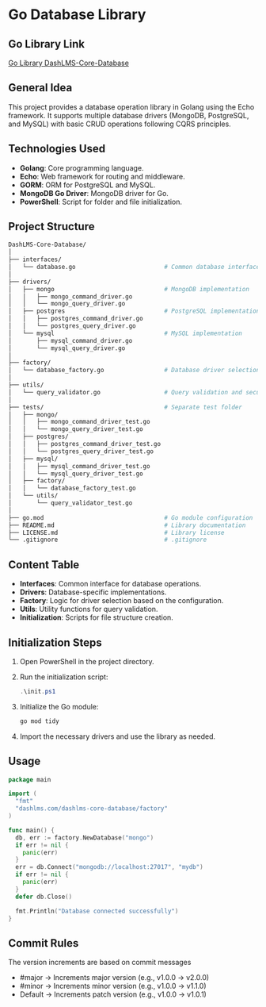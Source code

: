 # Go Database Library

## Go Library Link

[Go Library DashLMS-Core-Database](https://pkg.go.dev/github.com/Dash-LMS/DashLMS-Core-Database/drivers/postgres)

## General Idea

This project provides a database operation library in Golang using the Echo framework. It supports multiple database drivers (MongoDB, PostgreSQL, and MySQL) with basic CRUD operations following CQRS principles.

## Technologies Used

- **Golang**: Core programming language.
- **Echo**: Web framework for routing and middleware.
- **GORM**: ORM for PostgreSQL and MySQL.
- **MongoDB Go Driver**: MongoDB driver for Go.
- **PowerShell**: Script for folder and file initialization.

## Project Structure

```sh
DashLMS-Core-Database/
│
├── interfaces/
│   └── database.go                         # Common database interface
│
├── drivers/
│   ├── mongo                               # MongoDB implementation
│   │   ├── mongo_command_driver.go     
│   │   └── mongo_query_driver.go      
│   ├── postgres                            # PostgreSQL implementation
│   │   ├── postgres_command_driver.go 
│   │   └── postgres_query_driver.go    
│   └── mysql                               # MySQL implementation
│       ├── mysql_command_driver.go 
│       └── mysql_query_driver.go        
│
├── factory/
│   └── database_factory.go                 # Database driver selection logic
│
├── utils/
│   └── query_validator.go                  # Query validation and security checks
│
├── tests/                                  # Separate test folder
│   ├── mongo/
│   │   ├── mongo_command_driver_test.go
│   │   └── mongo_query_driver_test.go
│   ├── postgres/
│   │   ├── postgres_command_driver_test.go
│   │   └── postgres_query_driver_test.go
│   ├── mysql/
│   │   ├── mysql_command_driver_test.go
│   │   └── mysql_query_driver_test.go
│   ├── factory/
│   │   └── database_factory_test.go
│   └── utils/
│       └── query_validator_test.go
│
├── go.mod                                  # Go module configuration
├── README.md                               # Library documentation
├── LICENSE.md                              # Library license
└── .gitignore                              # .gitignore
```

## Content Table

- **Interfaces**: Common interface for database operations.
- **Drivers**: Database-specific implementations.
- **Factory**: Logic for driver selection based on the configuration.
- **Utils**: Utility functions for query validation.
- **Initialization**: Scripts for file structure creation.

## Initialization Steps

1. Open PowerShell in the project directory.
2. Run the initialization script:

   ```powershell
   .\init.ps1
   ```

3. Initialize the Go module:

   ```sh
   go mod tidy
   ```

4. Import the necessary drivers and use the library as needed.

## Usage

```go
package main

import (
  "fmt"
  "dashlms.com/dashlms-core-database/factory"
)

func main() {
  db, err := factory.NewDatabase("mongo")
  if err != nil {
    panic(err)
  }
  err = db.Connect("mongodb://localhost:27017", "mydb")
  if err != nil {
    panic(err)
  }
  defer db.Close()

  fmt.Println("Database connected successfully")
}
```

## Commit Rules

The version increments are based on commit messages

- #major → Increments major version (e.g., v1.0.0 → v2.0.0)
- #minor → Increments minor version (e.g., v1.0.0 → v1.1.0)
- Default → Increments patch version (e.g., v1.0.0 → v1.0.1)
